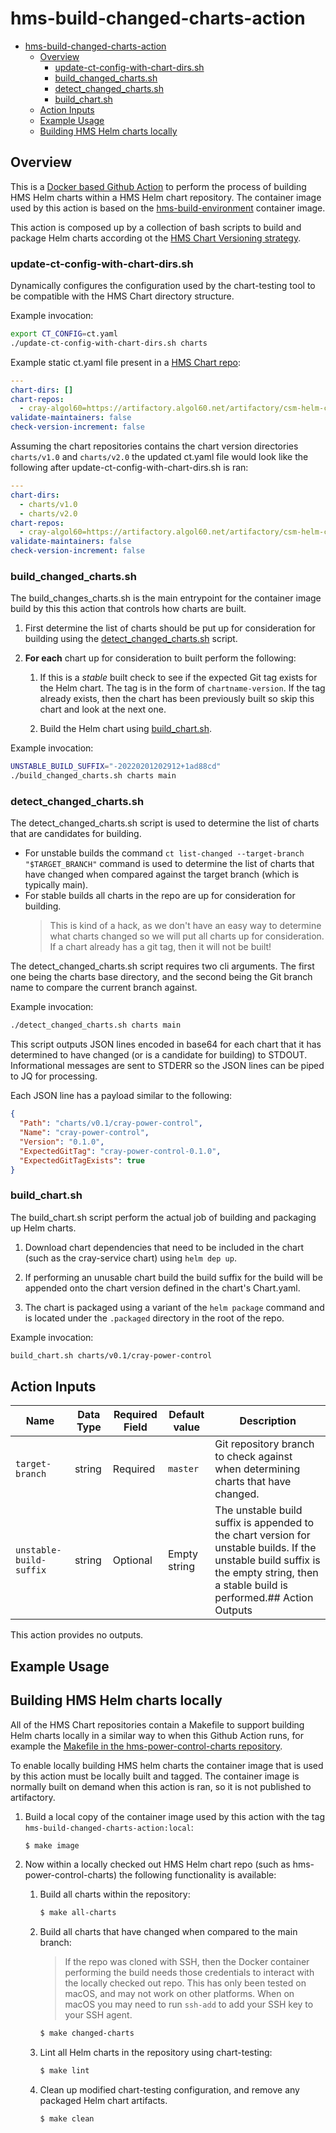 # hms-build-changed-charts-action

- [hms-build-changed-charts-action](#hms-build-changed-charts-action)
  - [Overview](#overview)
    - [update-ct-config-with-chart-dirs.sh](#update-ct-config-with-chart-dirssh)
    - [build_changed_charts.sh](#build_changed_chartssh)
    - [detect_changed_charts.sh](#detect_changed_chartssh)
    - [build_chart.sh](#build_chartsh)
  - [Action Inputs](#action-inputs)
  - [Example Usage](#example-usage)
  - [Building HMS Helm charts locally](#building-hms-helm-charts-locally)

## Overview
This is a [Docker based Github Action](https://docs.github.com/en/actions/creating-actions/creating-a-docker-container-action) to perform the process of building HMS Helm charts within a HMS Helm chart repository. The container image used by this action is based on the [hms-build-environment](https://github.com/Cray-HPE/hms-build-environment) container image.

This action is composed up by a collection of bash scripts to build and package Helm charts according ot the [HMS Chart Versioning strategy](https://github.com/Cray-HPE/hms-architecture/blob/develop/build/Chart_versioning_rules.md).

### update-ct-config-with-chart-dirs.sh
Dynamically configures the configuration used by the chart-testing tool to be compatible with the HMS Chart directory structure.

Example invocation:
```bash
export CT_CONFIG=ct.yaml
./update-ct-config-with-chart-dirs.sh charts
```


Example static ct.yaml file present in a [HMS Chart repo](https://github.com/Cray-HPE/hms-sls-charts/blob/main/ct.yaml): 
```yaml
---
chart-dirs: []
chart-repos:
  - cray-algol60=https://artifactory.algol60.net/artifactory/csm-helm-charts
validate-maintainers: false
check-version-increment: false
```

Assuming the chart repositories contains the chart version directories `charts/v1.0` and `charts/v2.0` the updated ct.yaml file would look like the following after update-ct-config-with-chart-dirs.sh is ran:
```yaml
---
chart-dirs:
  - charts/v1.0
  - charts/v2.0
chart-repos:
  - cray-algol60=https://artifactory.algol60.net/artifactory/csm-helm-charts
validate-maintainers: false
check-version-increment: false
```


### build_changed_charts.sh

The build_changes_charts.sh is the main entrypoint for the container image build by this this action that controls how charts are built.

1. First determine the list of charts should be put up for consideration for building using the [detect_changed_charts.sh](#detect_changed_chartssh) script.

2. **For each** chart up for consideration to built perform the following: 
   1. If this is a *stable* built check to see if the expected Git tag exists for the Helm chart. The tag is in the form of `chartname-version`. If the tag already exists, then the chart has been previously built so skip this chart and look at the next one.
    
   2. Build the Helm chart using [build_chart.sh](#build_chartsh).

Example invocation:
```bash
UNSTABLE_BUILD_SUFFIX="-20220201202912+1ad88cd"  
./build_changed_charts.sh charts main
```

### detect_changed_charts.sh
 
The detect_changed_charts.sh script is used to determine the list of charts that are candidates for building.
- For unstable builds the command `ct list-changed --target-branch "$TARGET_BRANCH"` command is used to determine the list of charts that have changed when compared against the target branch (which is typically main). 
- For stable builds all charts in the repo are up for consideration for building. 
  > This is kind of a hack, as we don't have an easy way to determine what charts changed so we will put all charts up for consideration. If a chart already has a git tag, then it will not be built!

The detect_changed_charts.sh script requires two cli arguments. The first one being the charts base directory, and the second being the Git branch name to compare the current branch against.

Example invocation:
```bash
./detect_changed_charts.sh charts main
``` 

This script outputs JSON lines encoded in base64 for each chart that it has determined to have changed (or is a candidate for building) to STDOUT. Informational messages are sent to STDERR so the JSON lines can be piped to JQ for processing.

Each JSON line has a payload similar to the following: 
```json
{
  "Path": "charts/v0.1/cray-power-control",
  "Name": "cray-power-control",
  "Version": "0.1.0",
  "ExpectedGitTag": "cray-power-control-0.1.0",
  "ExpectedGitTagExists": true
}
```

### build_chart.sh

The build_chart.sh script perform the actual job of building and packaging up Helm charts.
1. Download chart dependencies that need to be included in the chart (such as the cray-service chart) using `helm dep up`.

2. If performing an unusable chart build the build suffix for the build will be appended onto the chart version defined in the chart's Chart.yaml.

3. The chart is packaged using a variant of the `helm package` command and is located under the `.packaged` directory in the root of the repo.

Example invocation:
```bash
build_chart.sh charts/v0.1/cray-power-control
```

## Action Inputs
| Name                    | Data Type | Required Field | Default value | Description
| ----------------------- | --------- | -------------- | ------------- | -----------
| `target-branch`         | string    | Required       | `master`      | Git repository branch to check against when determining charts that have changed.
| `unstable-build-suffix` | string    | Optional       | Empty string  | The unstable build suffix is appended to the chart version for unstable builds. If the unstable build suffix is the empty string, then a stable build is performed.## Action Outputs
This action provides no outputs.
## Example Usage

## Building HMS Helm charts locally
All of the HMS Chart repositories contain a Makefile to support building Helm charts locally in a similar way to when this Github Action runs, for example the [Makefile in the hms-power-control-charts repository](https://github.com/Cray-HPE/hms-power-control-charts/blob/main/Makefile). 

To enable locally building HMS helm charts the container image that is used by this action must be locally built and tagged. The container image is normally built on demand when this action is ran, so it is not published to artifactory.

1.  Build a local copy of the container image used by this action with the tag `hms-build-changed-charts-action:local`:
    ```bash
    $ make image
    ```

2.  Now within a locally checked out HMS Helm chart repo (such as hms-power-control-charts) the following functionality is available: 
    1. Build all charts within the repository:
       ```bash
       $ make all-charts
       ```
    2. Build all charts that have changed when compared to the main branch:
       > If the repo was cloned with SSH, then the Docker container performing the build needs those credentials to interact with the locally checked out repo.
       > This has only been tested on macOS, and may not work on other platforms. When on macOS you may need to run `ssh-add` to add your SSH key to your SSH agent.
       ```bash
       $ make changed-charts
       ```
    3. Lint all Helm charts in the repository using chart-testing:
       ```bash
       $ make lint
       ``` 
    4. Clean up modified chart-testing configuration, and remove any packaged Helm chart artifacts.
       ```bash
       $ make clean
       ```